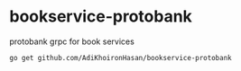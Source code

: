 # bookservice-protobank
protobank grpc for book services

```
go get github.com/AdiKhoironHasan/bookservice-protobank
```
